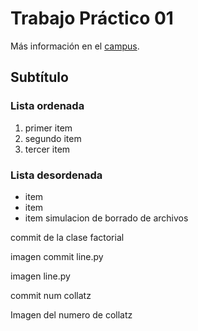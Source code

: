 # Trabajo Práctico 01

Más información en el [campus](https://campus.fcytcdelu.uader.edu.ar/course/view.php?id=95).

## Subtítulo

### Lista ordenada

1. primer item
2. segundo item
3. tercer item

### Lista desordenada

- item
- item
- item
simulacion de borrado de archivos


commit de la clase factorial


imagen commit line.py







imagen line.py






























commit num collatz


Imagen del numero de collatz
